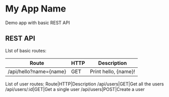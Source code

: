 # My App Name
Demo app with basic REST API

## REST API
LIst of basic routes:

Route | HTTP | Description
---|---|---
/api/hello?name={name}|GET|Print hello, {name}!

List of user routes:
Route|HTTP|Description
/api/users|GET|Get all the users
/api/users/:id|GET|Get a single user
/api/users|POST|Create a user